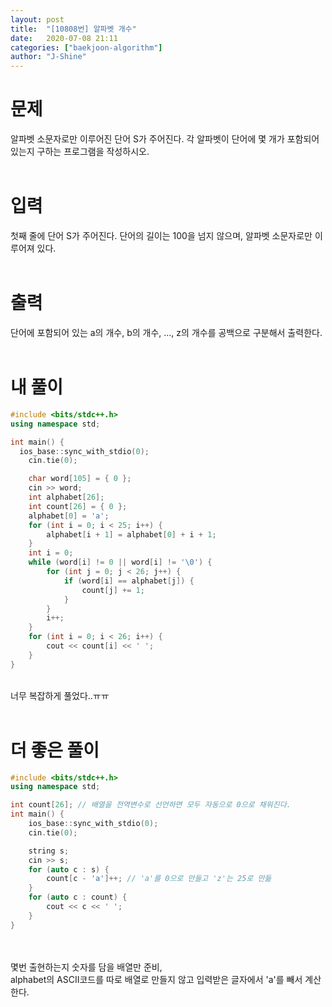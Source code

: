 ```yaml
---
layout: post
title:  "[10808번] 알파벳 개수"
date:   2020-07-08 21:11
categories: ["baekjoon-algorithm"]
author: "J-Shine"
---
```

# 문제  

알파벳 소문자로만 이루어진 단어 S가 주어진다. 각 알파벳이 단어에 몇 개가 포함되어 있는지 구하는 프로그램을 작성하시오.<br><br>

# 입력  

첫째 줄에 단어 S가 주어진다. 단어의 길이는 100을 넘지 않으며, 알파벳 소문자로만 이루어져 있다.<br><br>

# 출력  

단어에 포함되어 있는 a의 개수, b의 개수, …, z의 개수를 공백으로 구분해서 출력한다.<br><br>

# 내 풀이

```c++
#include <bits/stdc++.h>
using namespace std;

int main() {
  ios_base::sync_with_stdio(0);
	cin.tie(0);

	char word[105] = { 0 };
	cin >> word;
	int alphabet[26];
	int count[26] = { 0 };
	alphabet[0] = 'a';
	for (int i = 0; i < 25; i++) {
		alphabet[i + 1] = alphabet[0] + i + 1;
	}
	int i = 0;
	while (word[i] != 0 || word[i] != '\0') {
		for (int j = 0; j < 26; j++) {
			if (word[i] == alphabet[j]) {
				count[j] += 1;
			}
		}
		i++;
	}
	for (int i = 0; i < 26; i++) {
		cout << count[i] << ' ';
	}
}

```
<br>
너무 복잡하게 풀었다..ㅠㅠ<br><br>

# 더 좋은 풀이

```c++
#include <bits/stdc++.h>
using namespace std;

int count[26]; // 배열을 전역변수로 선언하면 모두 자동으로 0으로 채워진다.
int main() {
	ios_base::sync_with_stdio(0);
	cin.tie(0);

	string s;
	cin >> s;
	for (auto c : s) {
		count[c - 'a']++; // 'a'를 0으로 만들고 'z'는 25로 만듦
	}
	for (auto c : count) {
		cout << c << ' ';
	}
}
```
<br><br>
몇번 출현하는지 숫자를 담을 배열만 준비, <br>
alphabet의 ASCII코드를 따로 배열로 만들지 않고 입력받은 글자에서 'a'를 빼서 계산한다.<br><br>
